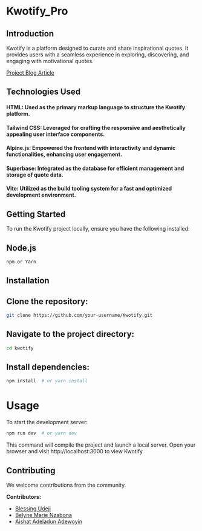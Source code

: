 # Kwotify_Pro

## Introduction
Kwotify is a platform designed to curate and share inspirational quotes. It provides users with a seamless experience in exploring, discovering, and engaging with motivational quotes.

[Project Blog Article](https://medium.com/@blessingoudeji/kwotify-random-quotes-generator-a-tailwind-alpine-js-and-superbase-project-f3ad230543eb)

## Technologies Used
#### HTML: Used as the primary markup language to structure the Kwotify platform.
#### Tailwind CSS: Leveraged for crafting the responsive and aesthetically appealing user interface components.
 #### Alpine.js: Empowered the frontend with interactivity and dynamic functionalities, enhancing user engagement.
#### Superbase: Integrated as the database for efficient management and storage of quote data.
#### Vite: Utilized as the build tooling system for a fast and optimized development environment.

## Getting Started
To run the Kwotify project locally, ensure you have the following installed:

## Node.js
```bash
npm or Yarn
```
## Installation
## Clone the repository:
```bash
git clone https://github.com/your-username/Kwotify.git
```
## Navigate to the project directory:
```bash
cd kwotify
```
## Install dependencies:
```bash
npm install  # or yarn install
```
# Usage

To start the development server:
```bash
npm run dev  # or yarn dev
```
 This command will compile the project and launch a local server. Open your browser and visit http://localhost:3000 to view Kwotify.

## Contributing
We welcome contributions from the community.

 **Contributors:**
 - [Blessing Udeji](https://www.linkedin.com/in/blessing-udeji-0239b8206/)
 - [Belyne Marie Nzabona](https://www.linkedin.com/in/nzabona-marie-belyne-48291426a/)
 - [Aishat Adeladun Adewoyin](https://www.linkedin.com/in/aishatadewoyin/)
